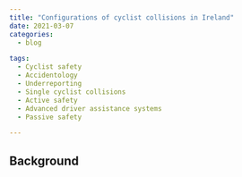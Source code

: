 ```yaml
---
title: "Configurations of cyclist collisions in Ireland"
date: 2021-03-07
categories:
  - blog

tags:
  - Cyclist safety
  - Accidentology
  - Underreporting
  - Single cyclist collisions
  - Active safety
  - Advanced driver assistance systems
  - Passive safety

---
```




## Background
